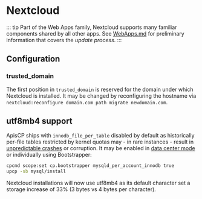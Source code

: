 # Nextcloud

::: tip
Part of the Web Apps family, Nextcloud supports many familiar components shared by all other apps. See [WebApps.md](../WebApps.md) for preliminary information that covers the *update process*.
:::

## Configuration

### trusted_domain

The first position in `trusted_domain` is reserved for the domain under which Nextcloud is installed. It may be changed by reconfiguring the hostname via `nextcloud:reconfigure domain.com path migrate newdomain.com`.

## utf8mb4 support

ApisCP ships with `innodb_file_per_table` disabled by default as historically per-file tables restricted by kernel quotas may - in rare instances - result in [unpredictable crashes](../MySQL.md#cyclic-innodb-crash) or corruption. It may be enabled in [data center mode](../Mass%20hosting.md#enabling-data-center-mode) or individually using Bootstrapper:

```bash
cpcmd scope:set cp.bootstrapper mysqld_per_account_innodb true
upcp -sb mysql/install
```

Nextcloud installations will now use utf8mb4 as its default character set a storage increase of 33% (3 bytes vs 4 bytes per character).